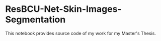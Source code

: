 # ResBCU-Net-Skin-Images-Segmentation
This notebook provides source code of my work for my Master's Thesis.
